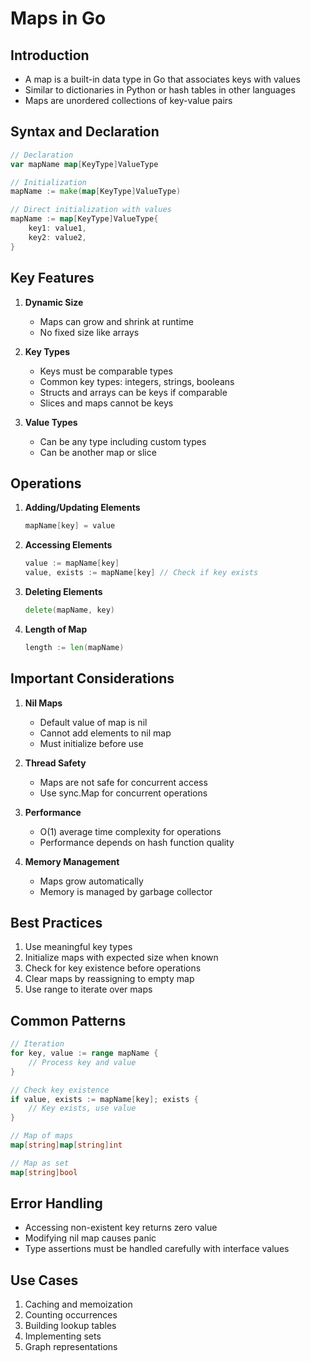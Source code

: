 # Maps in Go

## Introduction
- A map is a built-in data type in Go that associates keys with values
- Similar to dictionaries in Python or hash tables in other languages
- Maps are unordered collections of key-value pairs

## Syntax and Declaration
```go
// Declaration
var mapName map[KeyType]ValueType

// Initialization
mapName := make(map[KeyType]ValueType)

// Direct initialization with values
mapName := map[KeyType]ValueType{
    key1: value1,
    key2: value2,
}
```

## Key Features
1. **Dynamic Size**
   - Maps can grow and shrink at runtime
   - No fixed size like arrays

2. **Key Types**
   - Keys must be comparable types
   - Common key types: integers, strings, booleans
   - Structs and arrays can be keys if comparable
   - Slices and maps cannot be keys

3. **Value Types**
   - Can be any type including custom types
   - Can be another map or slice

## Operations
1. **Adding/Updating Elements**
   ```go
   mapName[key] = value
   ```

2. **Accessing Elements**
   ```go
   value := mapName[key]
   value, exists := mapName[key] // Check if key exists
   ```

3. **Deleting Elements**
   ```go
   delete(mapName, key)
   ```

4. **Length of Map**
   ```go
   length := len(mapName)
   ```

## Important Considerations
1. **Nil Maps**
   - Default value of map is nil
   - Cannot add elements to nil map
   - Must initialize before use

2. **Thread Safety**
   - Maps are not safe for concurrent access
   - Use sync.Map for concurrent operations

3. **Performance**
   - O(1) average time complexity for operations
   - Performance depends on hash function quality

4. **Memory Management**
   - Maps grow automatically
   - Memory is managed by garbage collector

## Best Practices
1. Use meaningful key types
2. Initialize maps with expected size when known
3. Check for key existence before operations
4. Clear maps by reassigning to empty map
5. Use range to iterate over maps

## Common Patterns
```go
// Iteration
for key, value := range mapName {
    // Process key and value
}

// Check key existence
if value, exists := mapName[key]; exists {
    // Key exists, use value
}

// Map of maps
map[string]map[string]int

// Map as set
map[string]bool
```

## Error Handling
- Accessing non-existent key returns zero value
- Modifying nil map causes panic
- Type assertions must be handled carefully with interface values

## Use Cases
1. Caching and memoization
2. Counting occurrences
3. Building lookup tables
4. Implementing sets
5. Graph representations